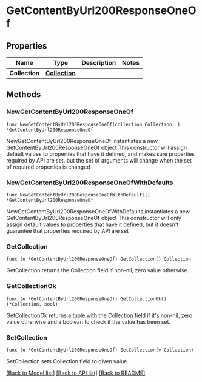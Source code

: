 # GetContentByUrl200ResponseOneOf

## Properties

Name | Type | Description | Notes
------------ | ------------- | ------------- | -------------
**Collection** | [**Collection**](Collection.md) |  | 

## Methods

### NewGetContentByUrl200ResponseOneOf

`func NewGetContentByUrl200ResponseOneOf(collection Collection, ) *GetContentByUrl200ResponseOneOf`

NewGetContentByUrl200ResponseOneOf instantiates a new GetContentByUrl200ResponseOneOf object
This constructor will assign default values to properties that have it defined,
and makes sure properties required by API are set, but the set of arguments
will change when the set of required properties is changed

### NewGetContentByUrl200ResponseOneOfWithDefaults

`func NewGetContentByUrl200ResponseOneOfWithDefaults() *GetContentByUrl200ResponseOneOf`

NewGetContentByUrl200ResponseOneOfWithDefaults instantiates a new GetContentByUrl200ResponseOneOf object
This constructor will only assign default values to properties that have it defined,
but it doesn't guarantee that properties required by API are set

### GetCollection

`func (o *GetContentByUrl200ResponseOneOf) GetCollection() Collection`

GetCollection returns the Collection field if non-nil, zero value otherwise.

### GetCollectionOk

`func (o *GetContentByUrl200ResponseOneOf) GetCollectionOk() (*Collection, bool)`

GetCollectionOk returns a tuple with the Collection field if it's non-nil, zero value otherwise
and a boolean to check if the value has been set.

### SetCollection

`func (o *GetContentByUrl200ResponseOneOf) SetCollection(v Collection)`

SetCollection sets Collection field to given value.



[[Back to Model list]](../README.md#documentation-for-models) [[Back to API list]](../README.md#documentation-for-api-endpoints) [[Back to README]](../README.md)



